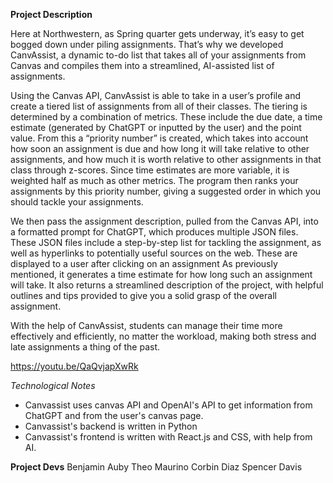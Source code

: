 **Project Description**

Here at Northwestern, as Spring quarter gets underway, it’s easy to get bogged down under piling assignments. That’s why we developed CanvAssist, a dynamic to-do list that takes all of your assignments from Canvas and compiles them into a streamlined, AI-assisted list of assignments. 

Using the Canvas API, CanvAssist is able to take in a user’s profile and create a tiered list of assignments from all of their classes. The tiering is determined by a combination of metrics. These include the due date, a time estimate (generated by ChatGPT or inputted by the user) and the point value. From this a “priority number” is created, which takes into account how soon an assignment is due and how long it will take relative to other assignments, and how much it is worth relative to other assignments in that class through z-scores. Since time estimates are more variable, it is weighted half as much as other metrics. The program then ranks your assignments by this priority number, giving a suggested order in which you should tackle your assignments.

We then pass the assignment description, pulled from the Canvas API, into a formatted prompt for ChatGPT, which produces multiple JSON files. These JSON files include a step-by-step list for tackling the assignment, as well as hyperlinks to potentially useful sources on the web. These are displayed to a user after clicking on an assignment As previously mentioned, it generates a time estimate for how long such an assignment will take. It also returns a streamlined description of the project, with helpful outlines and tips provided to give you a solid grasp of the overall assignment. 

With the help of CanvAssist, students can manage their time more effectively and efficiently, no matter the workload, making both stress and late assignments a thing of the past. 

https://youtu.be/QaQvjapXwRk 

*Technological Notes*

* Canvassist uses canvas API and OpenAI's API to get information from ChatGPT and from the user's canvas page.
* Canvassist's backend is written in Python
* Canvassist's frontend is written with React.js and CSS, with help from AI.

**Project Devs**
Benjamin Auby
Theo Maurino
Corbin Diaz
Spencer Davis

